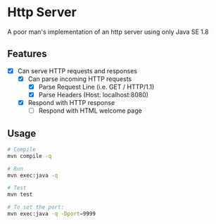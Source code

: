 # Http Server
A poor man's implementation of an http server using only Java SE 1.8

## Features
- [x] Can serve HTTP requests and responses
    - [x] Can parse incoming HTTP requests
        - [x] Parse Request Line (i.e. GET / HTTP/1.1)
        - [x] Parse Headers (Host: localhost:8080)
    - [x] Respond with HTTP response
        - [ ] Respond with HTML welcome page

## Usage
```bash
# Compile
mvn compile -q

# Run
mvn exec:java -q

# Test
mvn test

# To set the port:
mvn exec:java -q -Dport=9999
```